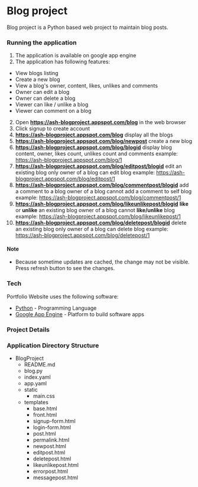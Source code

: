 # Blog project

Blog project is a Python based web project to maintain blog posts.

### Running the application
1. The application is available on google app engine
2. The application has following features:
 + View blogs listing
 + Create a new blog
 + View a blog's owner, content, likes, unlikes and comments
 + Owner can edit a blog
 + Owner can delete a blog
 + Viewer can like / unlike a blog
 + Viewer can comment on a blog
2. Open **https://ash-blogproject.appspot.com/blog** in the web browser
3. Click signup to create account
4. **https://ash-blogproject.appspot.com/blog** 
display all the blogs
5. **https://ash-blogproject.appspot.com/blog/newpost**
create a new blog
6. **https://ash-blogproject.appspot.com/blog/blogid**
display blog content, owner, likes count, unlikes count and comments
example: https://ash-blogproject.appspot.com/blog/1
7. **https://ash-blogproject.appspot.com/blog/editpost/blogid**
edit an existing blog
only owner of a blog can edit blog
example: https://ash-blogproject.appspot.com/blog/editpost/1
8. **https://ash-blogproject.appspot.com/blog/commentpost/blogid**
add a comment to a blog
owner of a blog cannot add a comment to self blog
example: https://ash-blogproject.appspot.com/blog/commentpost/1
9. **https://ash-blogproject.appspot.com/blog/likeunlikepost/blogid**
**like** or **unlike** an existing blog
owner of a blog cannot **like/unlike** blog
example: https://ash-blogproject.appspot.com/blog/likeunlikepost/1
10. **https://ash-blogproject.appspot.com/blog/deletepost/blogid**
delete an existing blog
only owner of a blog can delete blog
example: https://ash-blogproject.appspot.com/blog/deletepost/1

#### Note

 - Because sometime updates are cached, the change may not be visible. Press refresh button to see the changes. 

### Tech

Portfolio Website uses the following software:

* [Python](https://www.python.org/) - Programming Language
* [Google App Engine](https://cloud.google.com/appengine/) - Platform to build software apps

### Project Details

### Application Directory Structure
* BlogProject
    + README.md
    + blog.py
    + index.yaml
    + app.yaml
    + static
	    + main.css
    + templates
	    + base.html
	    + front.html
	    + signup-form.html
	    + login-form.html
	    + post.html
	    + permalink.html
	    + newpost.html
	    + editpost.html
	    + deletepost.html
	    + likeunlikepost.html
	    + errorpost.html
	    + messagepost.html